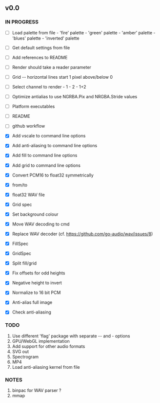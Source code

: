 ## v0.0

### IN PROGRESS

- [ ] Load palette from file
      - 'fire' palette
      - 'green' palette
      - 'amber' palette
      - 'blues' palette
      - 'inverted' palette
      
- [ ] Get default settings from file
- [ ] Add references to README

- [ ] Render should take a reader parameter
- [ ] Grid
      -- horizontal lines start 1 pixel above/below 0
- [ ] Select channel to render
      - 1
      - 2
      - 1+2
- [ ] Optimize antialias to use NGRBA.Pix and NRGBA.Stride values
- [ ] Platform executables
- [ ] README
- [ ] github workflow

- [x] Add vscale to command line options
- [x] Add anti-aliasing to command line options
- [x] Add fill to command line options
- [x] Add grid to command line options
- [x] Convert PCM16 to float32 symmetrically
- [x] from/to
- [x] float32 WAV file
- [x] Grid spec
- [x] Set background colour
- [x] Move WAV decoding to cmd
- [x] Replace WAV decoder (cf. https://github.com/go-audio/wav/issues/8)
- [x] FillSpec
- [x] GridSpec
- [x] Split fill/grid
- [x] Fix offsets for odd heights
- [x] Negative height to invert
- [x] Normalize to 16 bit PCM
- [x] Anti-alias full image
- [x] Check anti-aliasing

### TODO

1. Use different 'flag' package with separate -- and - options
2. GPU/WebGL implementation
3. Add support for other audio formats
4. SVG out
5. Spectrogram
6. MP4
7. Load anti-aliasing kernel from file

### NOTES

1. binpac for WAV parser ?
2. mmap
